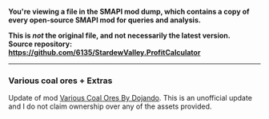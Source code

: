 **You're viewing a file in the SMAPI mod dump, which contains a copy of every open-source SMAPI mod
for queries and analysis.**

**This is _not_ the original file, and not necessarily the latest version.**  
**Source repository: https://github.com/6135/StardewValley.ProfitCalculator**

----

### Various coal ores + Extras

Update of mod [Various Coal Ores By Dojando](https://www.nexusmods.com/stardewvalley/mods/14496?tab=description). This is an unofficial update and I do not claim ownership over any of the assets provided. 
